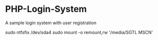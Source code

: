 # PHP-Login-System
A sample login system with user registration

sudo ntfsfix /dev/sda4
sudo mount -o remount,rw '/media/SGTL MSCN'

